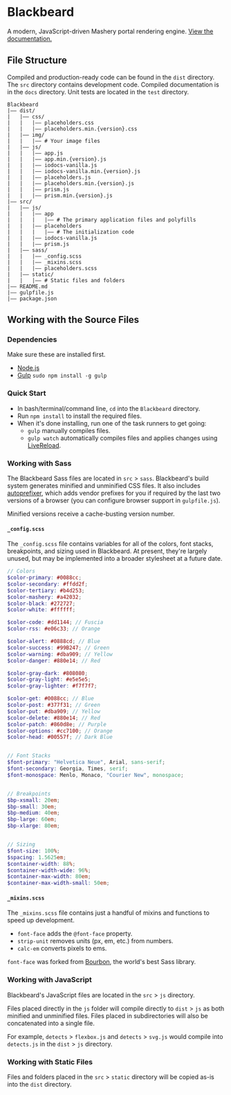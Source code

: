 # Blackbeard
A modern, JavaScript-driven Mashery portal rendering engine. [View the documentation.](https://stagingcs1.mashery.com/)

## File Structure

Compiled and production-ready code can be found in the `dist` directory. The `src` directory contains development code. Compiled documentation is in the `docs` directory. Unit tests are located in the `test` directory.

```
Blackbeard
|—— dist/
|   |—— css/
|   |   |—— placeholders.css
|   |   |—— placeholders.min.{version}.css
|   |—— img/
|   |   |—— # Your image files
|   |—— js/
|   |   |—— app.js
|   |   |—— app.min.{version}.js
|   |   |—— iodocs-vanilla.js
|   |   |—— iodocs-vanilla.min.{version}.js
|   |   |—— placeholders.js
|   |   |—— placeholders.min.{version}.js
|   |   |—— prism.js
|   |   |—— prism.min.{version}.js
|—— src/
|   |—— js/
|   |   |—— app
|   |   |   |—— # The primary application files and polyfills
|   |   |—— placeholders
|   |   |   |—— # The initialization code
|   |   |—— iodocs-vanilla.js
|   |   |—— prism.js
|   |—— sass/
|   |   |—— _config.scss
|   |   |—— _mixins.scss
|   |   |—— placeholders.scss
|   |—— static/
|   |   |—— # Static files and folders
|—— README.md
|—— gulpfile.js
|—— package.json
```


## Working with the Source Files

### Dependencies

Make sure these are installed first.

- [Node.js](http://nodejs.org/)
- [Gulp](http://gulpjs.com/)</a> `sudo npm install -g gulp`


### Quick Start

- In bash/terminal/command line, `cd` into the `Blackbeard` directory.
- Run `npm install` to install the required files.
- When it's done installing, run one of the task runners to get going:
	- `gulp` manually compiles files.
	- `gulp watch` automatically compiles files and applies changes using <a href="">[LiveReload](http://livereload.com/).


### Working with Sass

The Blackbeard Sass files are located in `src` > `sass`. Blackbeard's build system generates minified and unminified CSS files. It also includes [autoprefixer](https://github.com/postcss/autoprefixer), which adds vendor prefixes for you if required by the last two versions of a browser (you can configure browser support in `gulpfile.js`).

Minified versions receive a cache-busting version number.

#### `_config.scss`

The `_config.scss` file contains variables for all of the colors, font stacks, breakpoints, and sizing used in Blackbeard. At present, they're largely unused, but may be implemented into a broader stylesheet at a future date.

```scss
// Colors
$color-primary: #0088cc;
$color-secondary: #ffdd2f;
$color-tertiary: #b4d253;
$color-mashery: #a42032;
$color-black: #272727;
$color-white: #ffffff;

$color-code: #dd1144; // Fuscia
$color-rss: #e06c33; // Orange

$color-alert: #0888cd; // Blue
$color-success: #99B247; // Green
$color-warning: #dba909; // Yellow
$color-danger: #880e14; // Red

$color-gray-dark: #808080;
$color-gray-light: #e5e5e5;
$color-gray-lighter: #f7f7f7;

$color-get: #0088cc; // Blue
$color-post: #377f31; // Green
$color-put: #dba909; // Yellow
$color-delete: #880e14; // Red
$color-patch: #860d8e; // Purple
$color-options: #cc7100; // Orange
$color-head: #00557f; // Dark Blue


// Font Stacks
$font-primary: "Helvetica Neue", Arial, sans-serif;
$font-secondary: Georgia, Times, serif;
$font-monospace: Menlo, Monaco, "Courier New", monospace;


// Breakpoints
$bp-xsmall: 20em;
$bp-small: 30em;
$bp-medium: 40em;
$bp-large: 60em;
$bp-xlarge: 80em;


// Sizing
$font-size: 100%;
$spacing: 1.5625em;
$container-width: 88%;
$container-width-wide: 96%;
$container-max-width: 80em;
$container-max-width-small: 50em;
```

#### `_mixins.scss`

The `_mixins.scss` file contains just a handful of mixins and functions to speed up development.

- `font-face` adds the `@font-face` property.
- `strip-unit` removes units (px, em, etc.) from numbers.
- `calc-em` converts pixels to ems.

`font-face` was forked from [Bourbon](http://bourbon.io/), the world's best Sass library.


### Working with JavaScript

Blackbeard's JavaScript files are located in the `src` > `js` directory.

Files placed directly in the `js` folder will compile directly to `dist` > `js` as both minified and unminified files. Files placed in subdirectories will also be concatenated into a single file.

For example, `detects` > `flexbox.js` and `detects` > `svg.js` would compile into `detects.js` in the `dist` > `js` directory.

### Working with Static Files

Files and folders placed in the `src` > `static` directory will be copied as-is into the `dist` directory.